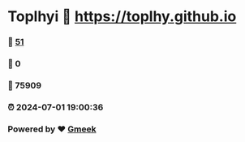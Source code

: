 # Toplhyi :link: https://toplhy.github.io 
### :page_facing_up: [51](https://toplhy.github.io/tag.html) 
### :speech_balloon: 0 
### :hibiscus: 75909 
### :alarm_clock: 2024-07-01 19:00:36 
### Powered by :heart: [Gmeek](https://github.com/Meekdai/Gmeek)
